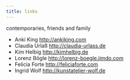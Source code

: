 ```yaml
---
title: links
---
```


<div class="links">

 contemporaries, friends and family
 
 -  Anki King <http://ankiking.com>
 -  Claudia Urlaß <http://claudia-urlass.de>
 -  Kim Helbig <http://kimhelbig.de>
 -  Lorenz Bögle <http://lorenz-boegle.jimdo.com>
 -  Felicia Forte <http://feliciaforte.com>
 -  Ingrid Wolf <http://kunstatelier-wolf.de>
</div>

